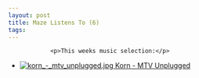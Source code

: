 ```yaml
---
layout: post
title: Maze Listens To (6)
tags:
---
```



                <p>This weeks music selection:</p>
<ul>
    <li>
<a href="http://www.amazon.com/Mtv-Unplugged-Korn/dp/B000MGUZRA"><img src='/uploads/korn_-_mtv_unplugged.thumbnail.jpg' alt='korn_-_mtv_unplugged.jpg' class="valign"/> Korn - MTV Unplugged</a></li>
</ul>
